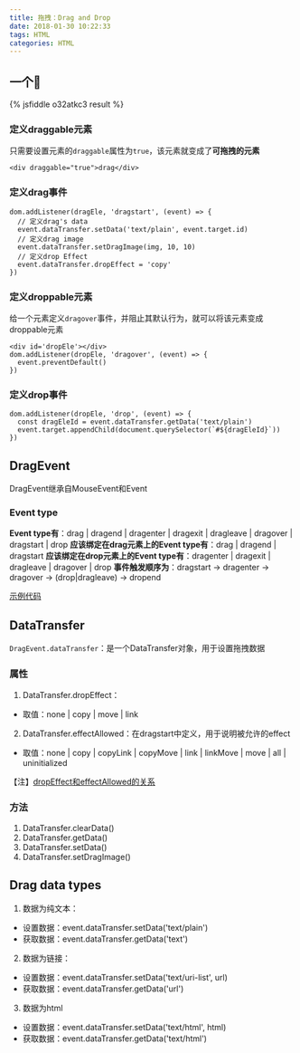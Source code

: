 ```yaml
---
title: 拖拽：Drag and Drop
date: 2018-01-30 10:22:33
tags: HTML
categories: HTML
---
```


## 一个🌰
{% jsfiddle o32atkc3 result %}

### 定义draggable元素
只需要设置元素的`draggable`属性为`true`，该元素就变成了**可拖拽的元素**
```
<div draggable="true">drag</div>
```

### 定义drag事件
```
dom.addListener(dragEle, 'dragstart', (event) => {
  // 定义drag's data
  event.dataTransfer.setData('text/plain', event.target.id)
  // 定义drag image
  event.dataTransfer.setDragImage(img, 10, 10)
  // 定义drop Effect
  event.dataTransfer.dropEffect = 'copy'
})
```

### 定义droppable元素
给一个元素定义`dragover`事件，并阻止其默认行为，就可以将该元素变成droppable元素
```
<div id='dropEle'></div>
dom.addListener(dropEle, 'dragover', (event) => {
  event.preventDefault()
})
```

### 定义drop事件
```
dom.addListener(dropEle, 'drop', (event) => {
  const dragEleId = event.dataTransfer.getData('text/plain')
  event.target.appendChild(document.querySelector(`#${dragEleId}`))
})
```

## DragEvent
DragEvent继承自MouseEvent和Event

### Event type
**Event type有**：drag | dragend | dragenter | dragexit | dragleave | dragover | dragstart | drop
**应该绑定在drag元素上的Event type有**：drag | dragend | dragstart
**应该绑定在drop元素上的Event type有**：dragenter | dragexit | dragleave | dragover | drop
**事件触发顺序为**：dragstart → dragenter → dragover → (drop|dragleave) → dropend

[示例代码](https://jsfiddle.net/zxLv6ewb/)

## DataTransfer
`DragEvent.dataTransfer`：是一个DataTransfer对象，用于设置拖拽数据

### 属性
1. DataTransfer.dropEffect：
  - 取值：none | copy | move | link
2. DataTransfer.effectAllowed：在dragstart中定义，用于说明被允许的effect
  - 取值：none | copy | copyLink | copyMove | link | linkMove | move | all | uninitialized

【注】[dropEffect和effectAllowed的关系](https://codepen.io/SitePoint/pen/epQPNP/)

### 方法
1. DataTransfer.clearData()
2. DataTransfer.getData()
3. DataTransfer.setData()
4. DataTransfer.setDragImage()

## Drag data types
1. 数据为纯文本：
  - 设置数据：event.dataTransfer.setData('text/plain')
  - 获取数据：event.dataTransfer.getData('text')
2. 数据为链接：
  - 设置数据：event.dataTransfer.setData('text/uri-list', url)
  - 获取数据：event.dataTransfer.getData('url')
3. 数据为html
  - 设置数据：event.dataTransfer.setData('text/html', html)
  - 获取数据：event.dataTransfer.getData('text/html')

